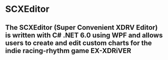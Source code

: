 # SCXEditor
## The SCXEditor (Super Convenient XDRV Editor) is written with C# .NET 6.0 using WPF and allows users to create and edit custom charts for the indie racing-rhythm game EX-XDRiVER
